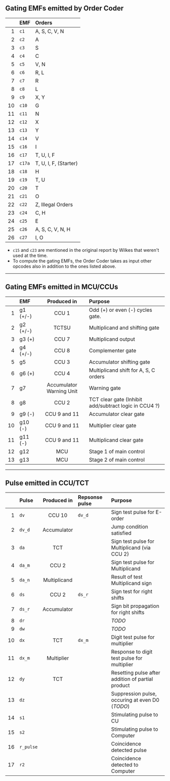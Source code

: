## Gating EMFs emitted by Order Coder

|    | EMF    | Orders |
|---:|:-------|:-------|
|  1 | `c1`   | A, S, C, V, N
|  2 | `c2`   | A
|  3 | `c3`   | S
|  4 | `c4`   | C
|  5 | `c5`   | V, N
|  6 | `c6`   | R, L
|  7 | `c7`   | R
|  8 | `c8`   | L
|  9 | `c9`   | X, Y
| 10 | `c10`  | G
| 11 | `c11`  | N
| 12 | `c12`  | X
| 13 | `c13`  | Y
| 14 | `c14`  | V
| 15 | `c16`  | I
| 16 | `c17`  | T, U, I, F
| 17 | `c17a` | T, U, I, F, (Starter)
| 18 | `c18`  | H
| 19 | `c19`  | T, U
| 20 | `c20`  | T
| 21 | `c21`  | O
| 22 | `c22`  | Z, Illegal Orders
| 23 | `c24`  | C, H
| 24 | `c25`  | E
| 25 | `c26`  | A, S, C, V, N, H
| 26 | `c27`  | I, O

- `c15` and `c23` are mentioned in the original report by Wilkes that weren't used at the time.
- To compute the gating EMFs, the Order Coder takes as input other opcodes also in addition to the ones listed above.

-----

## Gating EMFs emitted in MCU/CCUs

|    |  EMF     | Produced in  | Purpose |
|---:|:---------|:------------:|:--------|
|  1 | g1 (+/-) | CCU 1        | Odd (+) or even (-) cycles gate.
|  2 | g2 (+/-) | TCTSU        | Multiplicand and shifting gate
|  3 | g3 (+)   | CCU 7        | Multiplicand output
|  4 | g4 (+/-) | CCU 8        | Complementer gate
|  5 | g5       | CCU 3        | Accumulator shifting gate
|  6 | g6 (+)   | CCU 4        | Multiplicand shift for A, S, C orders
|  7 | g7       | Accumulator Warning Unit | Warning gate
|  8 | g8       | CCU 2        | TCT clear gate (Inhibit add/subtract logic in CCU4 ?)
|  9 | g9 (-)   | CCU 9 and 11 | Accumulator clear gate
| 10 | g10 (-)  | CCU 9 and 11 | Multiplier clear gate
| 11 | g11 (-)  | CCU 9 and 11 | Multiplicand clear gate
| 12 | g12      | MCU          | Stage 1 of main control
| 13 | g13      | MCU          | Stage 2 of main control

-----

## Pulse emitted in CCU/TCT

|    | Pulse  | Produced in  | Repsonse pulse | Purpose |
|---:|:-------|:------------:|:---------------|:--------|
|  1 | `dv`     | CCU 10       | `dv_d`          | Sign test pulse for E-order
|  2 | `dv_d`  | Accumulator  |                | Jump condition satisfied
|  3 | `da`     | TCT          |                | Sign test pulse for Multiplicand (via CCU 2)
|  4 | `da_m`  | CCU 2        |                | Sign test pulse for Multiplicand
|  5 | `da_n`  | Multiplicand |                | Result of test Multiplicand sign
|  6 | `ds`     | CCU 2        | `ds_r`          | Sign test for right shifts
|  7 | `ds_r`  | Accumulator  |                | Sign bit propagation for right shifts
|  8 | `dr`     |              |                | *TODO*
|  9 | `dw`     |              |                | *TODO*
| 10 | `dx`     | TCT          | `dx_m`          | Digit test pulse for multiplier
| 11 | `dx_m`  | Multiplier   |                | Response to digit test pulse for multiplier
| 12 | `dy`     | TCT          |                | Resetting pulse after addition of partial product
| 13 | `dz`     |              |                | Suppression pulse, occuring at even D0 (*TODO*)
| 14 | `s1`     |              |                | Stimulating pulse to CU
| 15 | `s2`     |              |                | Stimulating pulse to Computer
| 16 | `r_pulse`     |              |                | Coincidence detected pulse
| 17 | `r2`     |              |                | Coincidence detected to Computer
